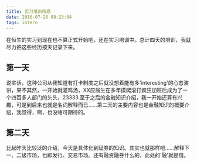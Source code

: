 ```yaml
---
title: 实习培训所感 
date: 2016-07-26 08:23:04
tags: intern
---
```

在恒生的实习到现在也不算正式开始吧，还在实习培训中。总计四天的培训，我就尽力把这些经历按天记录下来。
<!--more-->
## 第一天
说实话，这种公司从我知道有打卡制度之后就没想着能有多'interesting'的心态演讲，果不其然，一开始就灌鸡汤，XX应届生在多年摸爬滚打疯狂加班后成为了一个四百多人部门的头头，23333.至于之后的金融知识介绍，我一开始还算有兴趣，可是到后来也就是名词解释而已……第二天的主要内容也是金融知识的概要介绍，我觉得，啊，也没啥可期待的。
## 第二天
比起昨天比较泛的介绍，今天是具体化到证券的知识。其实也就那样吧……解释下一、二级市场，也即发行、交易市场。还有融资融券什么的，此处的'融'就是借。
